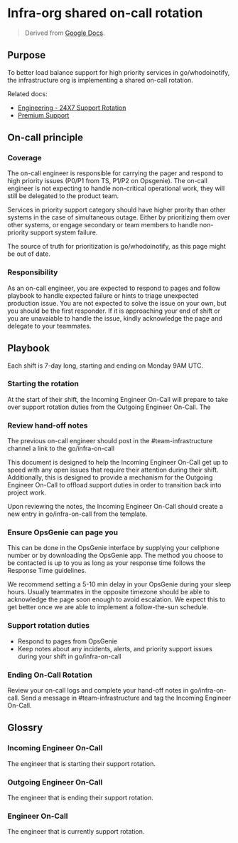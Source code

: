 # Infra-org shared on-call rotation

> Derived from [Google Docs](https://docs.google.com/document/d/1kwb3ucL6Gh9bSZKJcgVyPN0hcHi-yR-_F7J7YheJ6P4/edit).

## Purpose

To better load balance support for high priority services in go/whodoinotify, the infrastructure org is implementing a shared on-call rotation.

Related docs:

- [Engineering - 24X7 Support Rotation](https://docs.google.com/document/d/1IAe8jsTr5aiEfLr94B_4Qwnnc9xdXKhHuxrvP8JUZ-0/edit)
- [Premium Support](https://docs.google.com/document/d/17h8TnsDAeEI8wWPa_8rAcx1HPQG6avUQvq6QIc8mmZ4/edit#heading=h.15fsxjwxv5fa)

## On-call principle

### Coverage

The on-call engineer is responsible for carrying the pager and respond to high priority issues (P0/P1 from TS, P1/P2 on Opsgenie). The on-call engineer is not expecting to handle non-critical operational work, they will still be delegated to the product team.

Services in priority support category should have higher prority than other systems in the case of simultaneous outage. Either by prioritizing them over other systems, or engage secondary or team members to handle non-priority support system failure.

The source of truth for prioritization is go/whodoinotify, as this page might be out of date.

### Responsibility

As an on-call engineer, you are expected to respond to pages and follow playbook to handle expected failure or hints to triage unexpected production issue. You are not expected to solve the issue on your own, but you should be the first responder. If it is approaching your end of shift or you are unavaiable to handle the issue, kindly acknowledge the page and delegate to your teammates.

## Playbook

Each shift is 7-day long, starting and ending on Monday 9AM UTC.

### Starting the rotation

At the start of their shift, the Incoming Engineer On-Call will prepare to take over support rotation duties from the Outgoing Engineer On-Call. The

### Review hand-off notes

The previous on-call engineer should post in the #team-infrastructure channel a link to the go/infra-on-call

This document is designed to help the Incoming Engineer On-Call get up to speed with any open issues that require their attention during their shift. Additionally, this is designed to provide a mechanism for the Outgoing Engineer On-Call to offload support duties in order to transition back into project work.

Upon reviewing the notes, the Incoming Engineer On-Call should create a new entry in go/infra-on-call from the template.

### Ensure OpsGenie can page you

This can be done in the OpsGenie interface by supplying your cellphone number or by downloading the OpsGenie app. The method you choose to be contacted is up to you as long as your response time follows the Response Time guidelines.

We recommend setting a 5-10 min delay in your OpsGenie during your sleep hours. Usually teammates in the opposite timezone should be able to acknowledge the page soon enough to avoid escalation. We expect this to get better once we are able to implement a follow-the-sun schedule.

### Support rotation duties

- Respond to pages from OpsGenie
- Keep notes about any incidents, alerts, and priority support issues during your shift in go/infra-on-call

### Ending On-Call Rotation

Review your on-call logs and complete your hand-off notes in go/infra-on-call. Send a message in #team-infrastructure and tag the Incoming Engineer On-Call.

## Glossry

### Incoming Engineer On-Call

The engineer that is starting their support rotation.

### Outgoing Engineer On-Call

The engineer that is ending their support rotation.

### Engineer On-Call

The engineer that is currently support rotation.
